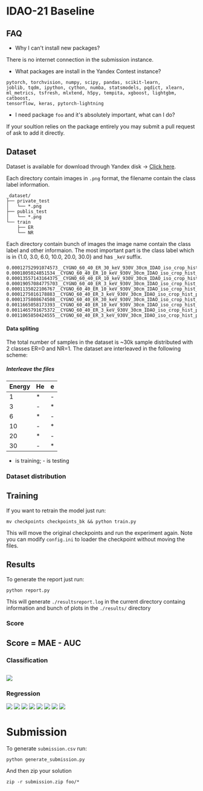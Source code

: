 # IDAO-21 Baseline
## FAQ
- Why I can't install new packages?

There is no internet connection in the submission instance.
- What packages are install in the Yandex Contest instance?
```
pytorch, torchvision, numpy, scipy, pandas, scikit-learn, 
joblib, tqdm, ipython, cython, numba, statsmodels, pqdict, xlearn,
ml_metrics, tsfresh, mlxtend, h5py, tempita, xgboost, lightgbm, catboost,
tensorflow, keras, pytorch-lightning
```
- I need package `foo` and it's absolutely important, what can I do?

If your soultion relies on the package entirely you may submit a pull request of ask to add it directly.

## Dataset
Dataset is available for download through Yandex disk -> [Click here](https://yadi.sk/d/UJ8DEma9LHRMsg).

Each directory contain images in `.png` format, the filename contain the
class label information.
```
_dataset/
├── private_test
│   └── *.png
├── publis_test
│   └── *.png
└── train
    ├── ER
    └── NR

```
Each directory contain bunch of images the image name contain the class label and other informaion.
The most important part is the class label which is in {1.0, 3.0, 6.0, 10.0, 20.0, 30.0} and has `_keV` suffix.

```
0.00012752991074573__CYGNO_60_40_ER_30_keV_930V_30cm_IDAO_iso_crop_hist_pic_run4_ev846;1.png
0.0001805024851534__CYGNO_60_40_ER_10_keV_930V_30cm_IDAO_iso_crop_hist_pic_run2_ev317;1.png
0.00013557143164375__CYGNO_60_40_ER_10_keV_930V_30cm_IDAO_iso_crop_hist_pic_run2_ev842;1.png
0.00019057084775703__CYGNO_60_40_ER_3_keV_930V_30cm_IDAO_iso_crop_hist_pic_run2_ev116;1.png
0.0001135022106767__CYGNO_60_40_ER_10_keV_930V_30cm_IDAO_iso_crop_hist_pic_run5_ev136;1.png
0.0001275016178883__CYGNO_60_40_ER_3_keV_930V_30cm_IDAO_iso_crop_hist_pic_run2_ev485;1.png
0.0001375808674508__CYGNO_60_40_ER_30_keV_930V_30cm_IDAO_iso_crop_hist_pic_run3_ev662;1.png
0.0011665058173393__CYGNO_60_40_ER_10_keV_930V_30cm_IDAO_iso_crop_hist_pic_run5_ev574;1.png
0.0011465791675372__CYGNO_60_40_ER_3_keV_930V_30cm_IDAO_iso_crop_hist_pic_run2_ev114;1.png
0.0011065850424555__CYGNO_60_40_ER_3_keV_930V_30cm_IDAO_iso_crop_hist_pic_run4_ev868;1.png
```
#### Data spliting
The total number of samples in the dataset is ~30k sample distributed with 2 classes ER=0 and NR=1.
The dataset are interleaved in the following scheme:
##### Interleave the files
|Energy| He   | e |
| ---  | ---- |---|
| 1    |  *   | - |
| 3    |  -   | * |
| 6    |  *   | - |
| 10   |  -   | * |
| 20   |  *   | - |
| 30   |  -   | * |
* is training; - is testing



### Dataset distribution

## Training
If you want to retrain the model just run:
```
mv checkpoints checkpoints_bk && python train.py
```
This will move the original checkpoints and run the experiment again.
Note you can modify `config.ini` to loader the checkpoint without moving the files.

## Results 
To generate the report just run:
```
python report.py
```
This will generate `./resultsreport.log` in the current directory containg information and bunch of plots in the `./results/` directory

### Score
Score = MAE - AUC
---
### Classification
![](results/roc_auc.png)
---
### Regression
![](results/energy_comparison.png)
![](results/energy_correlation.png)
![](results/energy_hist1.0_0.png)
![](results/energy_hist3.0_1.png)
![](results/energy_hist6.0_2.png)
![](results/energy_hist10.0_3.png)
![](results/energy_hist20.0_4.png)
![](results/energy_hist30.0_5.png)

# Submission
To generate `submission.csv` run:
```
python generate_submission.py
```
And then zip your solution
```
zip -r submission.zip foo/*
```
